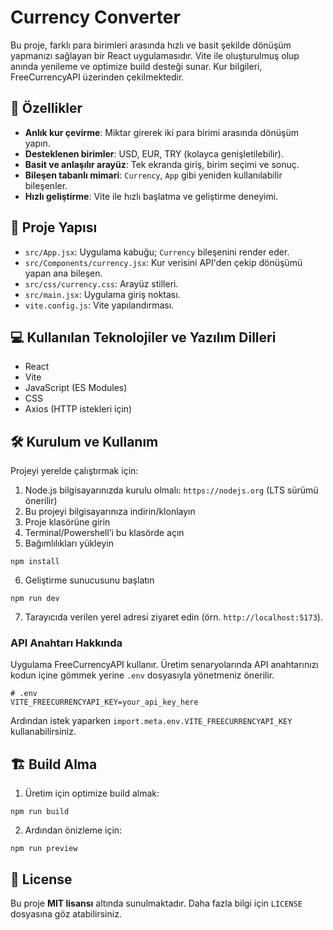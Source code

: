 # Currency Converter

Bu proje, farklı para birimleri arasında hızlı ve basit şekilde dönüşüm yapmanızı sağlayan bir React uygulamasıdır. Vite ile oluşturulmuş olup anında yenileme ve optimize build desteği sunar. Kur bilgileri, FreeCurrencyAPI üzerinden çekilmektedir.

## 🚀 Özellikler

- **Anlık kur çevirme**: Miktar girerek iki para birimi arasında dönüşüm yapın.
- **Desteklenen birimler**: USD, EUR, TRY (kolayca genişletilebilir).
- **Basit ve anlaşılır arayüz**: Tek ekranda giriş, birim seçimi ve sonuç.
- **Bileşen tabanlı mimari**: `Currency`, `App` gibi yeniden kullanılabilir bileşenler.
- **Hızlı geliştirme**: Vite ile hızlı başlatma ve geliştirme deneyimi.

## 📂 Proje Yapısı

- `src/App.jsx`: Uygulama kabuğu; `Currency` bileşenini render eder.
- `src/Components/currency.jsx`: Kur verisini API'den çekip dönüşümü yapan ana bileşen.
- `src/css/currency.css`: Arayüz stilleri.
- `src/main.jsx`: Uygulama giriş noktası.
- `vite.config.js`: Vite yapılandırması.

## 💻 Kullanılan Teknolojiler ve Yazılım Dilleri
- React
- Vite
- JavaScript (ES Modules)
- CSS
- Axios (HTTP istekleri için)

## 🛠 Kurulum ve Kullanım

Projeyi yerelde çalıştırmak için:

1. Node.js bilgisayarınızda kurulu olmalı: `https://nodejs.org` (LTS sürümü önerilir)
2. Bu projeyi bilgisayarınıza indirin/klonlayın
3. Proje klasörüne girin
4. Terminal/Powershell’i bu klasörde açın
5. Bağımlılıkları yükleyin
```
npm install
```
6. Geliştirme sunucusunu başlatın
```
npm run dev
```
7. Tarayıcıda verilen yerel adresi ziyaret edin (örn. `http://localhost:5173`).

### API Anahtarı Hakkında
Uygulama FreeCurrencyAPI kullanır. Üretim senaryolarında API anahtarınızı kodun içine gömmek yerine `.env` dosyasıyla yönetmeniz önerilir.
```
# .env
VITE_FREECURRENCYAPI_KEY=your_api_key_here
```
Ardından istek yaparken `import.meta.env.VITE_FREECURRENCYAPI_KEY` kullanabilirsiniz.

## 🏗️ Build Alma
1. Üretim için optimize build almak:
```
npm run build
```
2. Ardından önizleme için:
```
npm run preview
```

## 📜 License
Bu proje **MIT lisansı** altında sunulmaktadır. Daha fazla bilgi için `LICENSE` dosyasına göz atabilirsiniz.
